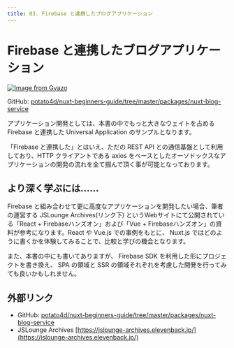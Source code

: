 ```yaml
---
title: 03. Firebase と連携したブログアプリケーション
---
```


# Firebase と連携したブログアプリケーション

[![Image from Gyazo](https://i.gyazo.com/24edaf2fb2b2f5fcb1910a35478d9d9d.gif)](https://gyazo.com/24edaf2fb2b2f5fcb1910a35478d9d9d)

GitHub: [potato4d/nuxt-beginners-guide/tree/master/packages/nuxt-blog-service](https://github.com/potato4d/nuxt-beginners-guide/tree/master/packages/nuxt-blog-service)

アプリケーション開発としては、本書の中でもっと大きなウェイトを占める Firebase と連携した Universal Application のサンプルとなります。

「Firebase と連携した」とはいえ、ただの REST API との通信基盤として利用しており、HTTP クライアントである axios をベースとしたオーソドックスなアプリケーションの開発の流れを全て掴んで頂く事が可能となっております。

## より深く学ぶには……

Firebase と組み合わせて更に高度なアプリケーションを開発したい場合、筆者の運営する JSLounge Archives(リンク下) というWebサイトにて公開されている「React + Firebaseハンズオン」および「Vue + Firebaseハンズオン」の資料が参考になります。React や Vue.js での事例をもとに、 Nuxt.js ではどのように書くかを体験してみることで、比較と学びの機会となります。

また、本書の中にも書いてありますが、 Firebase SDK を利用した形にプロジェクトを書き換え、 SPA の領域と SSR の領域それぞれを考慮した開発を行ってみても良いかもしれません。

## 外部リンク

- GitHub: [potato4d/nuxt-beginners-guide/tree/master/packages/nuxt-blog-service](https://github.com/potato4d/nuxt-beginners-guide/tree/master/packages/nuxt-blog-service)
- JSLounge Archives [https://jslounge-archives.elevenback.jp/](https://jslounge-archives.elevenback.jp/)
